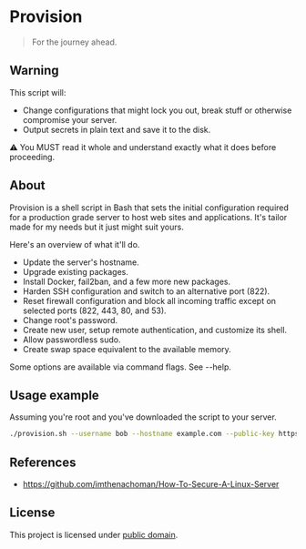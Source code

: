 # Provision

> For the journey ahead.

## Warning

This script will:

- Change configurations that might lock you out, break stuff or otherwise compromise your server.
- Output secrets in plain text and save it to the disk.

⚠️ You MUST read it whole and understand exactly what it does before proceeding.

## About

Provision is a shell script in Bash that sets the initial configuration required for a production grade server to host web sites and applications. It's tailor made for my needs but it just might suit yours.

Here's an overview of what it'll do.

- Update the server's hostname.
- Upgrade existing packages.
- Install Docker, fail2ban, and a few more new packages.
- Harden SSH configuration and switch to an alternative port (822).
- Reset firewall configuration and block all incoming traffic except on selected ports (822, 443, 80, and 53).
- Change root's password.
- Create new user, setup remote authentication, and customize its shell.
- Allow passwordless sudo.
- Create swap space equivalent to the available memory.

Some options are available via command flags. See --help.

## Usage example

Assuming you're root and you've downloaded the script to your server.

```sh
./provision.sh --username bob --hostname example.com --public-key https://example.com/id_rsa.pub --dokku --digital-ocean
```

## References

- https://github.com/imthenachoman/How-To-Secure-A-Linux-Server

## License

This project is licensed under [public domain](LICENSE).
